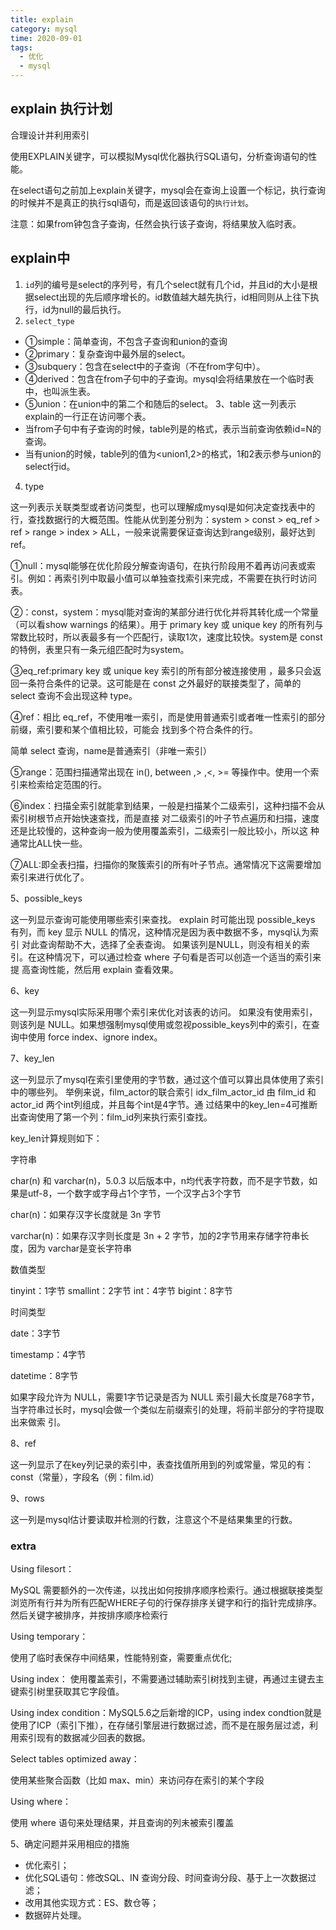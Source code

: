 ```yaml
---
title: explain
category: mysql
time: 2020-09-01
tags:
  - 优化
  - mysql
---
```


## explain 执行计划

合理设计并利用索引

使用EXPLAIN关键字，可以模拟Mysql优化器执行SQL语句，分析查询语句的性能。

在select语句之前加上explain关键字，mysql会在查询上设置一个标记，执行查询的时候并不是真正的执行sql语句，而是返回该语句的`执行计划`。

注意：如果from钟包含子查询，任然会执行该子查询，将结果放入临时表。

## explain中

1. `id`列的编号是select的序列号，有几个select就有几个id，并且id的大小是根据select出现的先后顺序增长的。id数值越大越先执行，id相同则从上往下执行，id为null的最后执行。
2. `select_type`
- ①simple：简单查询，不包含子查询和union的查询
- ②primary：复杂查询中最外层的select。
- ③subquery：包含在select中的子查询（不在from字句中）。
- ④derived：包含在from子句中的子查询。mysql会将结果放在一个临时表中，也叫派生表。
- ⑤union：在union中的第二个和随后的select。
3、table 这一列表示explain的一行正在访问哪个表。
- 当from子句中有子查询的时候，table列是的格式，表示当前查询依赖id=N的查询。
- 当有union的时候，table列的值为<union1,2>的格式，1和2表示参与union的select行id。

4. type <Badge text="查找数据行的大概范围" />

这一列表示关联类型或者访问类型，也可以理解成mysql是如何决定查找表中的行，查找数据行的大概范围。性能从优到差分别为：system > const > eq_ref > ref > range > index > ALL，一般来说需要保证查询达到range级别，最好达到ref。

①null：mysql能够在优化阶段分解查询语句，在执行阶段用不着再访问表或索引。例如：再索引列中取最小值可以单独查找索引来完成，不需要在执行时访问表。

②：const，system：mysql能对查询的某部分进行优化并将其转化成一个常量（可以看show warnings 的结果）。用于 primary key 或 unique key 的所有列与常数比较时，所以表最多有一个匹配行，读取1次，速度比较快。system是 const的特例，表里只有一条元组匹配时为system。

③eq_ref:primary key 或 unique key 索引的所有部分被连接使用 ，最多只会返回一条符合条件的记录。这可能是在 const 之外最好的联接类型了，简单的 select 查询不会出现这种 type。

④ref：相比 eq_ref，不使用唯一索引，而是使用普通索引或者唯一性索引的部分前缀，索引要和某个值相比较，可能会 找到多个符合条件的行。

简单 select 查询，name是普通索引（非唯一索引）

⑤range：范围扫描通常出现在 in(), between ,> ,<, >= 等操作中。使用一个索引来检索给定范围的行。

⑥index：扫描全索引就能拿到结果，一般是扫描某个二级索引，这种扫描不会从索引树根节点开始快速查找，而是直接 对二级索引的叶子节点遍历和扫描，速度还是比较慢的，这种查询一般为使用覆盖索引，二级索引一般比较小，所以这 种通常比ALL快一些。

⑦ALL:即全表扫描，扫描你的聚簇索引的所有叶子节点。通常情况下这需要增加索引来进行优化了。

5、possible_keys

这一列显示查询可能使用哪些索引来查找。 explain 时可能出现 possible_keys 有列，而 key 显示 NULL 的情况，这种情况是因为表中数据不多，mysql认为索引 对此查询帮助不大，选择了全表查询。 如果该列是NULL，则没有相关的索引。在这种情况下，可以通过检查 where 子句看是否可以创造一个适当的索引来提 高查询性能，然后用 explain 查看效果。

6、key

这一列显示mysql实际采用哪个索引来优化对该表的访问。 如果没有使用索引，则该列是 NULL。如果想强制mysql使用或忽视possible_keys列中的索引，在查询中使用 force index、ignore index。

7、key_len

这一列显示了mysql在索引里使用的字节数，通过这个值可以算出具体使用了索引中的哪些列。 举例来说，film_actor的联合索引 idx_film_actor_id 由 film_id 和 actor_id 两个int列组成，并且每个int是4字节。通 过结果中的key_len=4可推断出查询使用了第一个列：film_id列来执行索引查找。

key_len计算规则如下：

字符串

char(n) 和 varchar(n)，5.0.3 以后版本中，n均代表字符数，而不是字节数，如果是utf-8，一个数字或字母占1个字节，一个汉字占3个字节

char(n)：如果存汉字长度就是 3n 字节

varchar(n)：如果存汉字则长度是 3n + 2 字节，加的2字节用来存储字符串长度，因为 varchar是变长字符串

数值类型

tinyint：1字节
smallint：2字节
int：4字节
bigint：8字节

时间类型

date：3字节

timestamp：4字节

datetime：8字节

如果字段允许为 NULL，需要1字节记录是否为 NULL
索引最大长度是768字节，当字符串过长时，mysql会做一个类似左前缀索引的处理，将前半部分的字符提取出来做索 引。

8、ref

这一列显示了在key列记录的索引中，表查找值所用到的列或常量，常见的有：const（常量），字段名（例：film.id）

9、rows

这一列是mysql估计要读取并检测的行数，注意这个不是结果集里的行数。

### extra

Using filesort：

MySQL 需要额外的一次传递，以找出如何按排序顺序检索行。通过根据联接类型浏览所有行并为所有匹配WHERE子句的行保存排序关键字和行的指针完成排序。然后关键字被排序，并按排序顺序检索行

Using temporary：

使用了临时表保存中间结果，性能特别查，需要重点优化;

Using index： 使用覆盖索引，不需要通过辅助索引树找到主键，再通过主键去主键索引树里获取其它字段值。

Using index condition：MySQL5.6之后新增的ICP，using index condtion就是使用了ICP（索引下推），在存储引擎层进行数据过滤，而不是在服务层过滤，利用索引现有的数据减少回表的数据。

Select tables optimized away：

使用某些聚合函数（比如 max、min）来访问存在索引的某个字段

Using where：

使用 where 语句来处理结果，并且查询的列未被索引覆盖


5、确定问题并采用相应的措施

- 优化索引；
- 优化SQL语句：修改SQL、IN 查询分段、时间查询分段、基于上一次数据过滤；
- 改用其他实现方式：ES、数仓等；
- 数据碎片处理。
